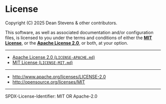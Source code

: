 # License

Copyright (C) 2025 Dean Stevens & other contributors.

This software, as well as associated documentation and/or configuration files,
is licensed to you under the terms and conditions of either the
[**MIT License**](LICENSE-MIT.md), or the
[**Apache License 2.0**](LICENSE-APACHE.md), or both, at your option.

---

- [Apache License 2.0 (`LICENSE-APACHE.md`)](LICENSE-APACHE.md)
- [MIT License (`LICENSE-MIT.md`)](LICENSE-MIT.md)

---

- <http://www.apache.org/licenses/LICENSE-2.0>
- <http://opensource.org/licenses/MIT>

---

SPDX-License-Identifier: MIT OR Apache-2.0
